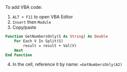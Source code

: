 To add VBA code:
1. `ALT + F11` to open VBA Editor
2. `Insert` then `Module`
3. Copy/paste

```vb
Function GetNumbersOnly(S As String) As Double
    For Each V In Split(S)
        result = result + Val(V)
    Next
End Function
```

4. In the cell, reference it by name: `=GetNumbersOnly(A2)`
